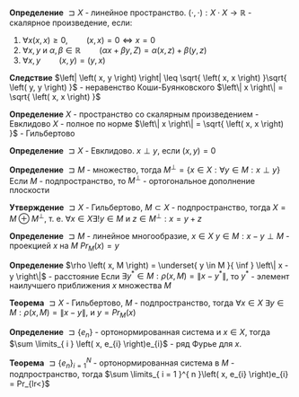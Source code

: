 **Определение**
$\sqsupset X$ - линейное пространство.
$\left( \cdot, \cdot \right): X \cdot X \to \mathbb{R}$ - скалярное произведение, если:
1. $\forall x \left( x, x \right) \geq 0, \quad  \quad \left( x, x \right) = 0 \iff x = 0$
2. $\forall x, y$ и $\alpha, \beta \in \mathbb{R} \quad  \quad \left( \alpha x + \beta y, Z \right) = \alpha \left( x, z \right) + \beta \left( y, z \right)$
3. $\forall x, y \quad  \quad \left( x, y \right) = \left( y, x \right)$

**Следствие**
$\left| \left( x, y \right) \right| \leq \sqrt{ \left( x, x \right) }\sqrt{ \left( y, y \right) }$ - неравенство Коши-Буянковского
$\left\| x \right\| = \sqrt{ \left( x, x \right) }$

**Определение**
$X$ - пространство со скалярным произведением - Евклидово
$X$ - полное по норме $\left\| x \right\| = \sqrt{ \left( x, x \right) }$ - Гильбертово

**Определение**
$\sqsupset X$ - Евклидово. $x \perp y$, если $\left( x, y \right) = 0$

**Определение**
$\sqsupset M$ - множество, тогда $M^{\perp} = \left\{ x \in X: \forall y \in M: x \perp y \right\}$
Если $M$ - подпространство, то $M^{\perp}$ - ортогональное дополнение плоскости

**Утверждение**
$\sqsupset  X$ - Гильбертово, $M \subset X$ - подпространство, тогда
$X = M \oplus M^{\perp}$, т. е. $\forall x \in X \exists ! y \in M$ и $z \in M^{\perp}: x = y + z$

**Определение**
$\sqsupset  M$ - линейное многообразие, $x \in X$
$y \in M: x - y \perp M$ - проекцией $x$ на $M$
$Pr_{M}\left( x \right) = y$

**Определение**
$\rho \left( x, M \right) = \underset{ y \in M }{ \inf } \left\| x - y \right\|$ - расстояние
Если $\exists y^{*} \in M: \rho \left( x, M \right) = \left\| x - y^{*} \right\|$, то $y^{*}$ - элемент наилучшего приближения $x$ множества $M$

**Теорема**
$\sqsupset X$ - Гильбертово, $M$ - подпространство,  тогда $\forall x \in X\ \exists y \in M: \rho \left( x, M \right) = \left\| x - y \right\|$, и $y = Pr_{M}\left( x \right)$

**Определение**
$\sqsupset \left\{ e_{n} \right\}$ - ортонормированная система и $x \in X$, тогда
$\sum \limits_{ i } \left( x, e_{i} \right)e_{i}$ - ряд Фурье для $x$.

**Теорема**
$\sqsupset \left\{ e_{n} \right\}^{N}_{i = 1}$ - ортонормированная система в $M$ - подпространство, тогда
$\sum \limits_{ i = 1 }^{ n }\left( x, e_{i} \right)e_{i} = Pr_{lr<}$